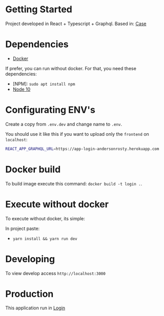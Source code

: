 # Getting Started

Project developed in React + Typescript + Graphql.
Based in: [Case](https://docs.google.com/document/d/1t2NDJ1-HnL0Jp7ZaqDeYi2OVAfworO4fv1olcUJkUJ4/edit)

# Dependencies

* [Docker](https://docs.docker.com/engine/install/ubuntu/)

If prefer, you can run without docker. For that, you need these dependencies:

* [NPM]: `sudo apt install npm`
* [Node 10](https://nodejs.org/en/download/package-manager/)

# Configurating ENV's

Create a copy from `.env.dev` and change name to `.env`.

You should use it like this if you want to upload only the `frontend` on `localhost`:

```bash
REACT_APP_GRAPHQL_URL=https://app-login-andersonrosty.herokuapp.com
```

# Docker build

To build image execute this command: `docker build -t login .`.

# Execute without docker

To execute without docker, its simple:

In project paste:
 - `yarn install && yarn run dev`

# Developing

To view develop access `http://localhost:3000`

# Production

This application run in [Login](https://login-react-andersonrosty.herokuapp.com/)